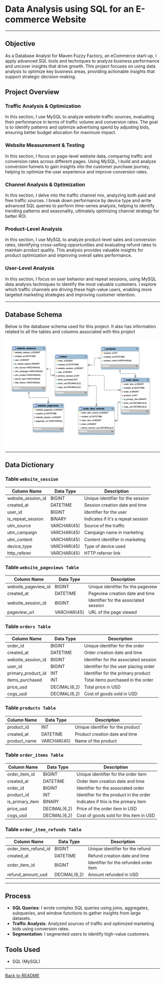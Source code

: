 # **Data Analysis using SQL for an E-commerce Website**

---

## **Objective**
As a Database Analyst for Maven Fuzzy Factory, an eCommerce start-up, I apply advanced SQL tools and techniques to analyze business performance and uncover insights that drive growth. This project focuses on using data analysis to optimize key business areas, providing actionable insights that support strategic decision-making.

## **Project Overview** 

### **Traffic Analysis & Optimization**
In this section, I use MySQL to analyze website traffic sources, evaluating their performance in terms of traffic volume and conversion rates. The goal is to identify patterns and optimize advertising spend by adjusting bids, ensuring better budget allocation for maximum impact.

### **Website Measurement & Testing**  
In this section, I focus on page-level website data, comparing traffic and conversion rates across different pages. Using MySQL, I build and analyze conversion funnels to gain insights into the customer purchase journey, helping to optimize the user experience and improve conversion rates.

### **Channel Analysis & Optimization**  
In this section, I delve into the traffic channel mix, analyzing both paid and free traffic sources. I break down performance by device type and write advanced SQL queries to perform time-series analysis, helping to identify trending patterns and seasonality, ultimately optimizing channel strategy for better ROI.

### **Product-Level Analysis**  
In this section, I use MySQL to analyze product-level sales and conversion rates, identifying cross-selling opportunities and evaluating refund rates to maintain product quality. This analysis provides valuable insights for product optimization and improving overall sales performance.

### **User-Level Analysis**  
In this section, I focus on user behavior and repeat sessions, using MySQL data analysis techniques to identify the most valuable customers. I explore which traffic channels are driving these high-value users, enabling more targeted marketing strategies and improving customer retention.

---

## **Database Schema**
Below is the database schema used for this project. It also has information related to all the tables and columns associated with this project

![Database Schema](Assets/DBSchema.png)

---

## **Data Dictionary**

### Table `website_session`

| Column Name          | Data Type       | Description                      |
|-----------------------|-----------------|----------------------------------|
| website_session_id    | BIGINT          | Unique identifier for the session |
| created_at            | DATETIME        | Session creation date and time   |
| user_id               | BIGINT          | Identifier for the user          |
| is_repeat_session     | BINARY          | Indicates if it's a repeat session |
| utm_source            | VARCHAR(45)     | Source of the traffic            |
| utm_campaign          | VARCHAR(45)     | Campaign name in marketing       |
| utm_content           | VARCHAR(45)     | Content identifier in marketing  |
| device_type           | VARCHAR(45)     | Type of device used              |
| http_referer          | VARCHAR(45)     | HTTP referrer link               |


### Table `website_pageviews Table`

| Column Name          | Data Type       | Description                          |
|-----------------------|-----------------|--------------------------------------|
| website_pageview_id  | BIGINT          | Unique identifier for the pageview   |
| created_at           | DATETIME        | Pageview creation date and time      |
| website_session_id   | BIGINT          | Identifier for the associated session|
| pageview_url         | VARCHAR(45)     | URL of the page viewed               |


### Table `orders Table`

| Column Name          | Data Type       | Description                          |
|-----------------------|-----------------|--------------------------------------|
| order_id             | BIGINT          | Unique identifier for the order      |
| created_at           | DATETIME        | Order creation date and time         |
| website_session_id   | BIGINT          | Identifier for the associated session|
| user_id              | BIGINT          | Identifier for the user placing order|
| primary_product_id   | INT             | Identifier for the primary product   |
| items_purchased      | INT             | Total items purchased in the order   |
| price_usd            | DECIMAL(6,2)    | Total price in USD                   |
| cogs_usd             | DECIMAL(6,2)    | Cost of goods sold in USD            |

### Table `products Table`

| Column Name          | Data Type       | Description                          |
|-----------------------|-----------------|--------------------------------------|
| product_id           | INT             | Unique identifier for the product    |
| created_at           | DATETIME        | Product creation date and time       |
| product_name         | VARCHAR(45)     | Name of the product                  |

### Table `order_items Table`

| Column Name          | Data Type       | Description                          |
|-----------------------|-----------------|--------------------------------------|
| order_item_id        | BIGINT          | Unique identifier for the order item |
| created_at           | DATETIME        | Order item creation date and time    |
| order_id             | BIGINT          | Identifier for the associated order  |
| product_id           | INT             | Identifier for the product in the order |
| is_primary_item      | BINARY          | Indicates if this is the primary item |
| price_usd            | DECIMAL(6,2)    | Price of the order item in USD       |
| cogs_usd             | DECIMAL(6,2)    | Cost of goods sold for this item in USD |

### Table `order_item_refunds Table`

| Column Name          | Data Type       | Description                          |
|-----------------------|-----------------|--------------------------------------|
| order_item_refund_id | BIGINT          | Unique identifier for the refund     |
| created_at           | DATETIME        | Refund creation date and time        |
| order_item_id        | BIGINT          | Identifier for the refunded order item |
| refund_amount_usd    | DECIMAL(6,2)    | Amount refunded in USD               |

---

## **Process**
- **SQL Queries**: I wrote complex SQL queries using joins, aggregates, subqueries, and window functions to gather insights from large datasets.
- **Traffic Analysis**: Analyzed sources of traffic and optimized marketing bids using conversion rates.
- **Segmentation**: I segmented users to identify high-value customers.

## **Tools Used**
- SQL (MySQL)

---

[Back to README](README.md)

